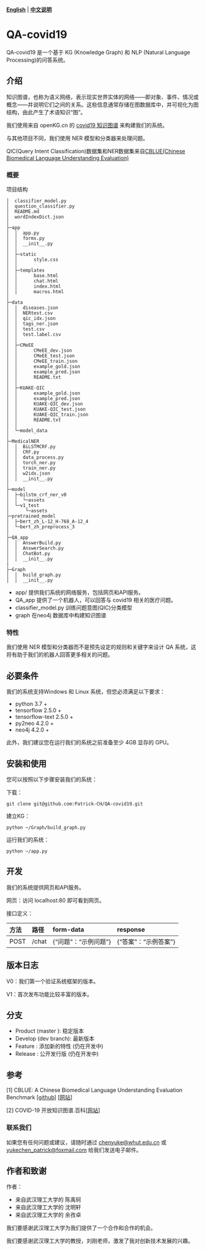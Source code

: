 [**English**](README.md) | [**中文说明**](README_ZH.md)

# QA-covid19

QA-covid19 是一个基于 KG (Knowledge Graph) 和 NLP (Natural Language Processing)的问答系统。



## 介绍

知识图谱，也称为语义网络，表示现实世界实体的网络——即对象、事件、情况或概念——并说明它们之间的关系。这些信息通常存储在图数据库中，并可视化为图结构，由此产生了术语知识“图”。

我们使用来自 openKG.cn 的 [covid19 知识图谱](http://openkg.cn/dataset/covid-19-baike) 来构建我们的系统。

与其他项目不同，我们使用 NER 模型和分类器来处理问题。

QIC(Query Intent Classification)数据集和NER数据集来自[CBLUE(Chinese Biomedical Language Understanding Evaluation)](https://tianchi.aliyun.com/cblue)



### 概要

项目结构

```文件树
│  classifier_model.py
│  question_classifier.py
│  README.md
│  wordIndexDict.json
│
├─app
│  │  app.py
│  │  forms.py
│  │  __init__.py
│  │
│  ├─static
│  │      style.css
│  │
│  ├─templates
│  │      base.html
│  │      chat.html
│  │      index.html
│  │      macros.html
│
├─data
│  │  diseases.json
│  │  NERtest.csv
│  │  qic_idx.json
│  │  tags_ner.json
│  │  test.csv
│  │  test.label.csv
│  │
│  ├─CMeEE
│  │      CMeEE_dev.json
│  │      CMeEE_test.json
│  │      CMeEE_train.json
│  │      example_gold.json
│  │      example_pred.json
│  │      README.txt
│  │
│  ├─KUAKE-QIC
│  │      example_gold.json
│  │      example_pred.json
│  │      KUAKE-QIC_dev.json
│  │      KUAKE-QIC_test.json
│  │      KUAKE-QIC_train.json
│  │      README.txt
│  │
│  └─model_data
│
├─MedicalNER
│  │  BiLSTMCRF.py
│  │  CRF.py
│  │  data_process.py
│  │  torch_ner.py
│  │  train_ner.py
│  │  w2idx.json
│  │  __init__.py
│
├─model
│  ├─bilstm_crf_ner_v0
│  │  └─assets
│  └─v1_test
│      └─assets
├─pretrained_model
│  ├─bert_zh_L-12_H-768_A-12_4
│  └─bert_zh_preprocess_3
│
├─QA_app
│  │  AnswerBuild.py
│  │  AnswerSearch.py
│  │  ChatBot.py
│  │  __init__.py
|  
├─Graph
│  │  build_graph.py
│  │  __init__.py
```



- app/ 提供我们系统的网络服务，包括网页和API服务。
- QA_app 提供了一个机器人，可以回答与 covid19 相关的医疗问题。
- classifier_model.py 训练问题意图(QIC)分类模型
- graph 在neo4j 数据库中构建知识图谱



### 特性

我们使用 NER 模型和分类器而不是预先设定的规则和关键字来设计 QA 系统，这将有助于我们的机器人回答更多相关的问题。



## 必要条件

我们的系统支持Windows 和 Linux 系统，但您必须满足以下要求：

- python 3.7 +
- tensorflow 2.5.0 +
- tensorflow-text 2.5.0 +
- py2neo 4.2.0 +
- neo4j 4.2.0 +

此外，我们建议您在运行我们的系统之前准备至少 4GB 显存的 GPU。



## 安装和使用

您可以按照以下步骤安装我们的系统：

下载：

`git clone git@github.com:Patrick-CH/QA-covid19.git`

建立KG：

`python ~/Graph/build_graph.py`

运行我们的系统：

`python ~/app.py`



## 开发

我们的系统提供网页和API服务。

网页：访问 localhost:80 即可看到网页。

接口定义：

| 方法 | 路径  | form-data            | response             |
| :--- | :---- | :------------------- | :------------------- |
| POST | /chat | {“问题”：“示例问题”} | {“答案”：“示例答案”} |



## 版本日志

V0：我们第一个验证系统框架的版本。

V1：首次发布功能比较丰富的版本。



## 分支

- Product (master ): 稳定版本
- Develop (dev branch): 最新版本
- Feature : 添加新的特性 (仍在开发中)
- Release : 公开发行版 (仍在开发中)



## 参考

[1] CBLUE: A Chinese Biomedical Language Understanding Evaluation Benchmark [[github](https://github.com/CBLUEbenchmark/CBLUE)] [[网站](https://tianchi.aliyun.com/cblue)]

[2] COVID-19 开放知识图谱.百科[[网站](http://openkg.cn/dataset/covid-19-baike)]



### 联系我们

如果您有任何问题或建议，请随时通过 chenyuke@whut.edu.cn 或 yukechen_patrick@foxmail.com 给我们发送电子邮件。



## 作者和致谢

作者：

- 来自武汉理工大学的 陈禹轲
- 来自武汉理工大学的 沈明轩
- 来自武汉理工大学的 余孜卓



我们要感谢武汉理工大学为我们提供了一个合作和合作的机会。

我们要感谢武汉理工大学的教授，刘刚老师，激发了我对创新技术发展的兴趣。